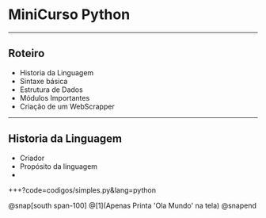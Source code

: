 # MiniCurso Python

---

## Roteiro

* Historia da Linguagem
* Sintaxe básica
* Estrutura de Dados
* Módulos Importantes
* Criação de um WebScrapper

--- 

## Historia da Linguagem

* Criador
* Propósito da linguagem
*
	

+++?code=codigos/simples.py&lang=python

@snap[south span-100]
@[1](Apenas Printa 'Ola Mundo' na tela)
@snapend
